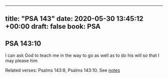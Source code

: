 
---
title: "PSA 143"
date: 2020-05-30 13:45:12 +00:00
draft: false
book: PSA
---

## PSA 143:10

I can ask God to teach me in the way to go as well as to do his will so that I may please him

Related verses: Psalms 143:8, Psalms 143:10. See [notes](https://my.bible.com/notes/3440925735870260133)

